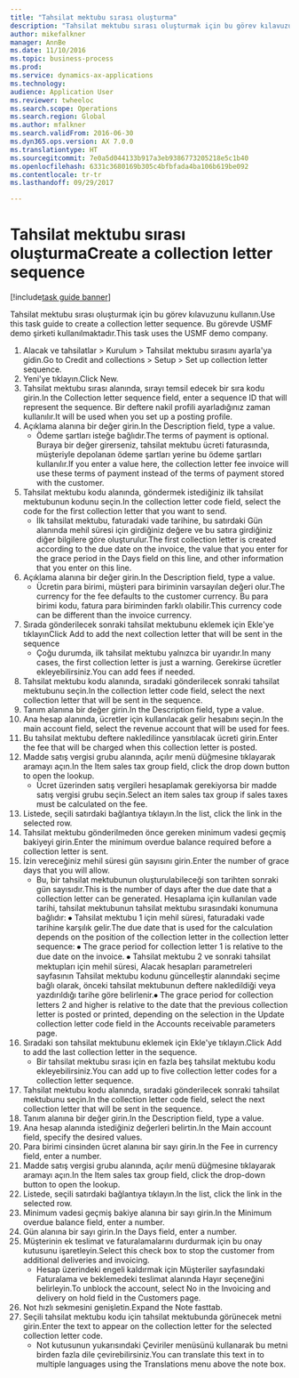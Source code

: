 ```yaml
--- 
title: "Tahsilat mektubu sırası oluşturma"
description: "Tahsilat mektubu sırası oluşturmak için bu görev kılavuzunu kullanın."
author: mikefalkner
manager: AnnBe
ms.date: 11/10/2016
ms.topic: business-process
ms.prod: 
ms.service: dynamics-ax-applications
ms.technology: 
audience: Application User
ms.reviewer: twheeloc
ms.search.scope: Operations
ms.search.region: Global
ms.author: mfalkner
ms.search.validFrom: 2016-06-30
ms.dyn365.ops.version: AX 7.0.0
ms.translationtype: HT
ms.sourcegitcommit: 7e0a5d044133b917a3eb9386773205218e5c1b40
ms.openlocfilehash: 6331c3680169b305c4bfbfada4ba106b619be092
ms.contentlocale: tr-tr
ms.lasthandoff: 09/29/2017

---
```

# <a name="create-a-collection-letter-sequence"></a><span data-ttu-id="0a02f-103">Tahsilat mektubu sırası oluşturma</span><span class="sxs-lookup"><span data-stu-id="0a02f-103">Create a collection letter sequence</span></span>

[!include[task guide banner](../../includes/task-guide-banner.md)]

<span data-ttu-id="0a02f-104">Tahsilat mektubu sırası oluşturmak için bu görev kılavuzunu kullanın.</span><span class="sxs-lookup"><span data-stu-id="0a02f-104">Use this task guide to create a collection letter sequence.</span></span> <span data-ttu-id="0a02f-105">Bu görevde USMF demo şirketi kullanılmaktadır.</span><span class="sxs-lookup"><span data-stu-id="0a02f-105">This task uses the USMF demo company.</span></span>

1. <span data-ttu-id="0a02f-106">Alacak ve tahsilatlar > Kurulum > Tahsilat mektubu sırasını ayarla'ya gidin.</span><span class="sxs-lookup"><span data-stu-id="0a02f-106">Go to Credit and collections > Setup > Set up collection letter sequence.</span></span>
2. <span data-ttu-id="0a02f-107">Yeni'ye tıklayın.</span><span class="sxs-lookup"><span data-stu-id="0a02f-107">Click New.</span></span>
3. <span data-ttu-id="0a02f-108">Tahsilat mektubu sırası alanında, sırayı temsil edecek bir sıra kodu girin.</span><span class="sxs-lookup"><span data-stu-id="0a02f-108">In the Collection letter sequence field, enter a sequence ID that will represent the sequence.</span></span> <span data-ttu-id="0a02f-109">Bir deftere nakil profili ayarladığınız zaman kullanılır.</span><span class="sxs-lookup"><span data-stu-id="0a02f-109">It will be used when you set up a posting profile.</span></span>
4. <span data-ttu-id="0a02f-110">Açıklama alanına bir değer girin.</span><span class="sxs-lookup"><span data-stu-id="0a02f-110">In the Description field, type a value.</span></span>
    * <span data-ttu-id="0a02f-111">Ödeme şartları isteğe bağlıdır.</span><span class="sxs-lookup"><span data-stu-id="0a02f-111">The terms of payment is optional.</span></span> <span data-ttu-id="0a02f-112">Buraya bir değer girerseniz, tahsilat mektubu ücreti faturasında, müşteriyle depolanan ödeme şartları yerine bu ödeme şartları kullanılır.</span><span class="sxs-lookup"><span data-stu-id="0a02f-112">If you enter a value here, the collection letter fee invoice will use these terms of payment instead of the terms of payment stored with the customer.</span></span>  
5. <span data-ttu-id="0a02f-113">Tahsilat mektubu kodu alanında, göndermek istediğiniz ilk tahsilat mektubunun kodunu seçin.</span><span class="sxs-lookup"><span data-stu-id="0a02f-113">In the collection letter code field, select the code for the first collection letter that you want to send.</span></span>
    * <span data-ttu-id="0a02f-114">İlk tahsilat mektubu, faturadaki vade tarihine, bu satırdaki Gün alanında mehil süresi için girdiğiniz değere ve bu satıra girdiğiniz diğer bilgilere göre oluşturulur.</span><span class="sxs-lookup"><span data-stu-id="0a02f-114">The first collection letter is created according to the due date on the invoice, the value that you enter for the grace period in the Days field on this line, and other information that you enter on this line.</span></span>  
6. <span data-ttu-id="0a02f-115">Açıklama alanına bir değer girin.</span><span class="sxs-lookup"><span data-stu-id="0a02f-115">In the Description field, type a value.</span></span>
    * <span data-ttu-id="0a02f-116">Ücretin para birimi, müşteri para biriminin varsayılan değeri olur.</span><span class="sxs-lookup"><span data-stu-id="0a02f-116">The currency for the fee defaults to the customer currency.</span></span> <span data-ttu-id="0a02f-117">Bu para birimi kodu, fatura para biriminden farklı olabilir.</span><span class="sxs-lookup"><span data-stu-id="0a02f-117">This currency code can be different than the invoice currency.</span></span>  
7. <span data-ttu-id="0a02f-118">Sırada gönderilecek sonraki tahsilat mektubunu eklemek için Ekle'ye tıklayın</span><span class="sxs-lookup"><span data-stu-id="0a02f-118">Click Add to add the next collection letter that will be sent in the sequence</span></span>
    * <span data-ttu-id="0a02f-119">Çoğu durumda, ilk tahsilat mektubu yalnızca bir uyarıdır.</span><span class="sxs-lookup"><span data-stu-id="0a02f-119">In many cases, the first collection letter is just a warning.</span></span> <span data-ttu-id="0a02f-120">Gerekirse ücretler ekleyebilirsiniz.</span><span class="sxs-lookup"><span data-stu-id="0a02f-120">You can add fees if needed.</span></span>  
8. <span data-ttu-id="0a02f-121">Tahsilat mektubu kodu alanında, sıradaki gönderilecek sonraki tahsilat mektubunu seçin.</span><span class="sxs-lookup"><span data-stu-id="0a02f-121">In the collection letter code field, select the next collection letter that will be sent in the sequence.</span></span>
9. <span data-ttu-id="0a02f-122">Tanım alanına bir değer girin.</span><span class="sxs-lookup"><span data-stu-id="0a02f-122">In the Description field, type a value.</span></span>
10. <span data-ttu-id="0a02f-123">Ana hesap alanında, ücretler için kullanılacak gelir hesabını seçin.</span><span class="sxs-lookup"><span data-stu-id="0a02f-123">In the main account field, select the revenue account that will be used for fees.</span></span>
11. <span data-ttu-id="0a02f-124">Bu tahsilat mektubu deftere nakledilince yansıtılacak ücreti girin.</span><span class="sxs-lookup"><span data-stu-id="0a02f-124">Enter the fee that will be charged when this collection letter is posted.</span></span>
12. <span data-ttu-id="0a02f-125">Madde satış vergisi grubu alanında, açılır menü düğmesine tıklayarak aramayı açın.</span><span class="sxs-lookup"><span data-stu-id="0a02f-125">In the Item sales tax group field, click the drop down button to open the lookup.</span></span>
    * <span data-ttu-id="0a02f-126">Ücret üzerinden satış vergileri hesaplamak gerekiyorsa bir madde satış vergisi grubu seçin.</span><span class="sxs-lookup"><span data-stu-id="0a02f-126">Select an item sales tax group if sales taxes must be calculated on the fee.</span></span>  
13. <span data-ttu-id="0a02f-127">Listede, seçili satırdaki bağlantıya tıklayın.</span><span class="sxs-lookup"><span data-stu-id="0a02f-127">In the list, click the link in the selected row.</span></span>
14. <span data-ttu-id="0a02f-128">Tahsilat mektubu gönderilmeden önce gereken minimum vadesi geçmiş bakiyeyi girin.</span><span class="sxs-lookup"><span data-stu-id="0a02f-128">Enter the minimum overdue balance required before a collection letter is sent.</span></span>
15. <span data-ttu-id="0a02f-129">İzin vereceğiniz mehil süresi gün sayısını girin.</span><span class="sxs-lookup"><span data-stu-id="0a02f-129">Enter the number of grace days that you will allow.</span></span>
    * <span data-ttu-id="0a02f-130">Bu, bir tahsilat mektubunun oluşturulabileceği son tarihten sonraki gün sayısıdır.</span><span class="sxs-lookup"><span data-stu-id="0a02f-130">This is the number of days after the due date that a collection letter can be generated.</span></span> <span data-ttu-id="0a02f-131">Hesaplama için kullanılan vade tarihi, tahsilat mektubunun tahsilat mektubu sırasındaki konumuna bağlıdır:   ⦁    Tahsilat mektubu 1 için mehil süresi, faturadaki vade tarihine karşılık gelir.</span><span class="sxs-lookup"><span data-stu-id="0a02f-131">The due date that is used for the calculation depends on the position of the collection letter in the collection letter sequence:   ⦁    The grace period for collection letter 1 is relative to the due date on the invoice.</span></span>  <span data-ttu-id="0a02f-132">⦁ Tahsilat mektubu 2 ve sonraki tahsilat mektupları için mehil süresi, Alacak hesapları parametreleri sayfasının Tahsilat mektubu kodunu güncelleştir alanındaki seçime bağlı olarak, önceki tahsilat mektubunun deftere nakledildiği veya yazdırıldığı tarihe göre belirlenir.</span><span class="sxs-lookup"><span data-stu-id="0a02f-132">⦁ The grace period for collection letters 2 and higher is relative to the date that the previous collection letter is posted or printed, depending on the selection in the Update collection letter code field in the Accounts receivable parameters page.</span></span>  
16. <span data-ttu-id="0a02f-133">Sıradaki son tahsilat mektubunu eklemek için Ekle'ye tıklayın.</span><span class="sxs-lookup"><span data-stu-id="0a02f-133">Click Add to add the last collection letter in the sequence.</span></span>
    * <span data-ttu-id="0a02f-134">Bir tahsilat mektubu sırası için en fazla beş tahsilat mektubu kodu ekleyebilirsiniz.</span><span class="sxs-lookup"><span data-stu-id="0a02f-134">You can add up to five collection letter codes for a collection letter sequence.</span></span>  
17. <span data-ttu-id="0a02f-135">Tahsilat mektubu kodu alanında, sıradaki gönderilecek sonraki tahsilat mektubunu seçin.</span><span class="sxs-lookup"><span data-stu-id="0a02f-135">In the collection letter code field, select the next collection letter that will be sent in the sequence.</span></span>
18. <span data-ttu-id="0a02f-136">Tanım alanına bir değer girin.</span><span class="sxs-lookup"><span data-stu-id="0a02f-136">In the Description field, type a value.</span></span>
19. <span data-ttu-id="0a02f-137">Ana hesap alanında istediğiniz değerleri belirtin.</span><span class="sxs-lookup"><span data-stu-id="0a02f-137">In the Main account field, specify the desired values.</span></span>
20. <span data-ttu-id="0a02f-138">Para birimi cinsinden ücret alanına bir sayı girin.</span><span class="sxs-lookup"><span data-stu-id="0a02f-138">In the Fee in currency field, enter a number.</span></span>
21. <span data-ttu-id="0a02f-139">Madde satış vergisi grubu alanında, açılır menü düğmesine tıklayarak aramayı açın.</span><span class="sxs-lookup"><span data-stu-id="0a02f-139">In the Item sales tax group field, click the drop-down button to open the lookup.</span></span>
22. <span data-ttu-id="0a02f-140">Listede, seçili satırdaki bağlantıya tıklayın.</span><span class="sxs-lookup"><span data-stu-id="0a02f-140">In the list, click the link in the selected row.</span></span>
23. <span data-ttu-id="0a02f-141">Minimum vadesi geçmiş bakiye alanına bir sayı girin.</span><span class="sxs-lookup"><span data-stu-id="0a02f-141">In the Minimum overdue balance field, enter a number.</span></span>
24. <span data-ttu-id="0a02f-142">Gün alanına bir sayı girin.</span><span class="sxs-lookup"><span data-stu-id="0a02f-142">In the Days field, enter a number.</span></span>
25. <span data-ttu-id="0a02f-143">Müşterinin ek teslimat ve faturalamalarını durdurmak için bu onay kutusunu işaretleyin.</span><span class="sxs-lookup"><span data-stu-id="0a02f-143">Select this check box to stop the customer from additional deliveries and invoicing.</span></span>
    * <span data-ttu-id="0a02f-144">Hesap üzerindeki engeli kaldırmak için Müşteriler sayfasındaki Faturalama ve beklemedeki teslimat alanında Hayır seçeneğini belirleyin.</span><span class="sxs-lookup"><span data-stu-id="0a02f-144">To unblock the account, select No in the Invoicing and delivery on hold field in the Customers page.</span></span>  
26. <span data-ttu-id="0a02f-145">Not hızlı sekmesini genişletin.</span><span class="sxs-lookup"><span data-stu-id="0a02f-145">Expand the Note fasttab.</span></span>
27. <span data-ttu-id="0a02f-146">Seçili tahsilat mektubu kodu için tahsilat mektubunda görünecek metni girin.</span><span class="sxs-lookup"><span data-stu-id="0a02f-146">Enter the text to appear on the collection letter for the selected collection letter code.</span></span>
    * <span data-ttu-id="0a02f-147">Not kutusunun yukarısındaki Çeviriler menüsünü kullanarak bu metni birden fazla dile çevirebilirsiniz.</span><span class="sxs-lookup"><span data-stu-id="0a02f-147">You can translate this text in to multiple languages using the Translations menu above the note box.</span></span>  


